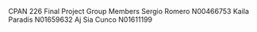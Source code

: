CPAN 226
Final Project
Group Members
Sergio Romero N00466753
Kaila Paradis N01659632
Aj Sia Cunco N01611199

<!-- Superuser
username: teamadmin
password: admin -->